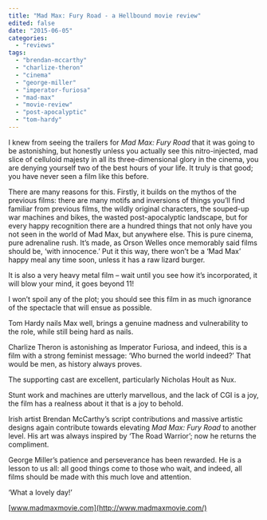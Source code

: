 ```yaml
---
title: "Mad Max: Fury Road - a Hellbound movie review"
edited: false
date: "2015-06-05"
categories:
  - "reviews"
tags:
  - "brendan-mccarthy"
  - "charlize-theron"
  - "cinema"
  - "george-miller"
  - "imperator-furiosa"
  - "mad-max"
  - "movie-review"
  - "post-apocalyptic"
  - "tom-hardy"
---
```


I knew from seeing the trailers for _Mad Max: Fury Road_ that it was going to be astonishing, but honestly unless you actually see this nitro-injected, mad slice of celluloid majesty in all its three-dimensional glory in the cinema, you are denying yourself two of the best hours of your life. It truly is that good; you have never seen a film like this before.

There are many reasons for this. Firstly, it builds on the mythos of the previous films: there are many motifs and inversions of things you’ll find familiar from previous films, the wildly original characters, the souped-up war machines and bikes, the wasted post-apocalyptic landscape, but for every happy recognition there are a hundred things that not only have you not seen in the world of Mad Max, but anywhere else. This is pure cinema, pure adrenaline rush. It’s made, as Orson Welles once memorably said films should be, ‘with innocence.’ Put it this way, there won’t be a ‘Mad Max’ happy meal any time soon, unless it has a raw lizard burger.

It is also a very heavy metal film – wait until you see how it’s incorporated, it will blow your mind, it goes beyond 11!

I won’t spoil any of the plot; you should see this film in as much ignorance of the spectacle that will ensue as possible.

Tom Hardy nails Max well, brings a genuine madness and vulnerability to the role, while still being hard as nails.

Charlize Theron is astonishing as Imperator Furiosa, and indeed, this is a film with a strong feminist message: ‘Who burned the world indeed?’ That would be men, as history always proves.

The supporting cast are excellent, particularly Nicholas Hoult as Nux.

Stunt work and machines are utterly marvellous, and the lack of CGI is a joy, the film has a realness about it that is a joy to behold.

Irish artist Brendan McCarthy’s script contributions and massive artistic designs again contribute towards elevating _Mad Max: Fury Road_ to another level. His art was always inspired by ‘The Road Warrior’; now he returns the compliment.

George Miller’s patience and perseverance has been rewarded. He is a lesson to us all: all good things come to those who wait, and indeed, all films should be made with this much love and attention.

‘What a lovely day!’

[www.madmaxmovie.com](http://www.madmaxmovie.com/)
